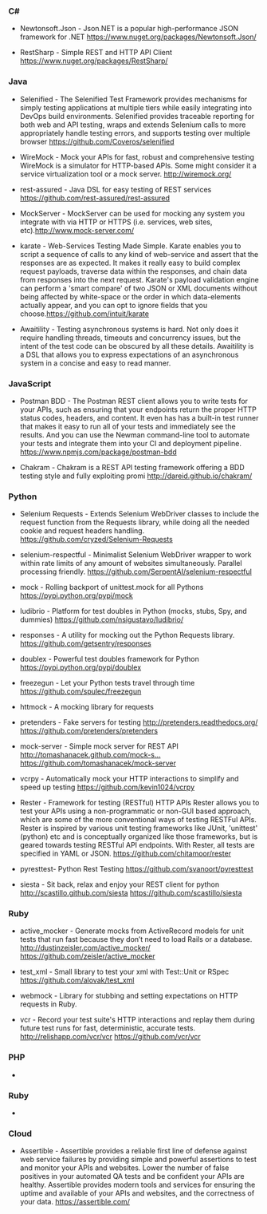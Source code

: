 ### C# 
* Newtonsoft.Json - Json.NET is a popular high-performance JSON framework for .NET https://www.nuget.org/packages/Newtonsoft.Json/

* RestSharp - Simple REST and HTTP API Client https://www.nuget.org/packages/RestSharp/

### Java 
* Selenified - The Selenified Test Framework provides mechanisms for simply testing applications at multiple tiers while easily integrating into DevOps build environments. Selenified provides traceable reporting for both web and API testing, wraps and extends Selenium calls to more appropriately handle testing errors, and supports testing over multiple browser https://github.com/Coveros/selenified

* WireMock - Mock your APIs for fast, robust and comprehensive testing
WireMock is a simulator for HTTP-based APIs. Some might consider it a service virtualization tool or a mock server. http://wiremock.org/

* rest-assured - Java DSL for easy testing of REST services https://github.com/rest-assured/rest-assured

* MockServer - MockServer can be used for mocking any system you integrate with via HTTP or HTTPS (i.e. services, web sites, etc).http://www.mock-server.com/

* karate - Web-Services Testing Made Simple. Karate enables you to script a sequence of calls to any kind of web-service and assert that the responses are as expected. It makes it really easy to build complex request payloads, traverse data within the responses, and chain data from responses into the next request. Karate's payload validation engine can perform a 'smart compare' of two JSON or XML documents without being affected by white-space or the order in which data-elements actually appear, and you can opt to ignore fields that you choose.https://github.com/intuit/karate

* Awaitility - Testing asynchronous systems is hard. Not only does it require handling threads, timeouts and concurrency issues, but the intent of the test code can be obscured by all these details. Awaitility is a DSL that allows you to express expectations of an asynchronous system in a concise and easy to read manner.

### JavaScript 
* Postman BDD - The Postman REST client allows you to write tests for your APIs, such as ensuring that your endpoints return the proper HTTP status codes, headers, and content. It even has has a built-in test runner that makes it easy to run all of your tests and immediately see the results. And you can use the Newman command-line tool to automate your tests and integrate them into your CI and deployment pipeline. https://www.npmjs.com/package/postman-bdd

* Chakram - Chakram is a REST API testing framework offering a BDD testing style and fully exploiting promi http://dareid.github.io/chakram/

### Python 
* Selenium Requests - Extends Selenium WebDriver classes to include the request function from the Requests library, while doing all the needed cookie and request headers handling. https://github.com/cryzed/Selenium-Requests

* selenium-respectful - Minimalist Selenium WebDriver wrapper to work within rate limits of any amount of websites simultaneously. Parallel processing friendly. https://github.com/SerpentAI/selenium-respectful

* mock - Rolling backport of unittest.mock for all Pythons https://pypi.python.org/pypi/mock

* ludibrio - Platform for test doubles in Python (mocks, stubs, Spy, and dummies) https://github.com/nsigustavo/ludibrio/

* responses - A utility for mocking out the Python Requests library. https://github.com/getsentry/responses

* doublex - Powerful test doubles framework for Python https://pypi.python.org/pypi/doublex

* freezegun - Let your Python tests travel through time https://github.com/spulec/freezegun

* httmock - A mocking library for requests 

* pretenders - Fake servers for testing http://pretenders.readthedocs.org/ https://github.com/pretenders/pretenders

* mock-server - Simple mock server for REST API http://tomashanacek.github.com/mock-s… https://github.com/tomashanacek/mock-server 

* vcrpy - Automatically mock your HTTP interactions to simplify and speed up testing https://github.com/kevin1024/vcrpy

* Rester - Framework for testing (RESTful) HTTP APIs
Rester allows you to test your APIs using a non-programmatic or non-GUI based approach, which are some of the more conventional ways of testing RESTFul APIs. Rester is inspired by various unit testing frameworks like JUnit, 'unittest' (python) etc and is conceptually organized like those frameworks, but is geared towards testing RESTful API endpoints. With Rester, all tests are specified in YAML or JSON. https://github.com/chitamoor/rester

* pyresttest- Python Rest Testing https://github.com/svanoort/pyresttest

* siesta - Sit back, relax and enjoy your REST client for python http://scastillo.github.com/siesta https://github.com/scastillo/siesta

### Ruby 
* active_mocker - Generate mocks from ActiveRecord models for unit tests that run fast because they don’t need to load Rails or a database. http://dustinzeisler.com/active_mocker/ https://github.com/zeisler/active_mocker

* test_xml - Small library to test your xml with Test::Unit or RSpec https://github.com/alovak/test_xml

* webmock - Library for stubbing and setting expectations on HTTP requests in Ruby.

* vcr - Record your test suite's HTTP interactions and replay them during future test runs for fast, deterministic, accurate tests. http://relishapp.com/vcr/vcr https://github.com/vcr/vcr

### PHP 
*

### Ruby 
*

### Cloud
* Assertible - Assertible provides a reliable first line of defense against web service failures by providing simple and powerful assertions to test and monitor your APIs and websites. Lower the number of false positives in your automated QA tests and be confident your APIs are healthy. Assertible provides modern tools and services for ensuring the uptime and available of your APIs and websites, and the correctness of your data. https://assertible.com/
